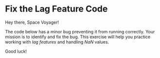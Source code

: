 # Fix the Lag Feature Code

Hey there, Space Voyager!

The code below has a minor bug preventing it from running correctly. Your mission is to identify and fix the bug. This exercise will help you practice working with *lag features* and handling *NaN* values.

Good luck!